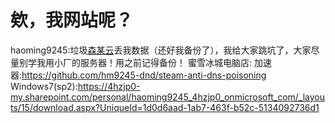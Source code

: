# 欸，我网站呢？
haoming9245:垃圾[森某云](www.senidc.cn)丢我数据（还好我备份了），我给大家跳坑了，大家尽量别学我用小厂的服务器！用之前记得备份！
蜜雪冰城电脑店:
加速器:https://github.com/hm9245-dnd/steam-anti-dns-poisoning
Windows7(sp2):https://4hzjp0-my.sharepoint.com/personal/haoming9245_4hzjp0_onmicrosoft_com/_layouts/15/download.aspx?UniqueId=1d0d6aad-1ab7-463f-b52c-5134092736d1
